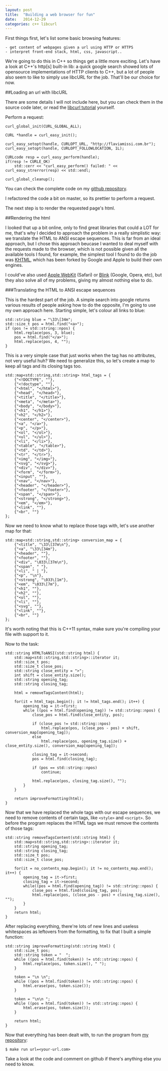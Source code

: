 ```yaml
---
layout: post
title:  "Building a web browser for fun"
date:   2014-12-29
categories: c++ libcurl
---
```



First things first, let's list some basic browsing features:

    - get content of webpages given a url using HTTP or HTTPS
    - interpret front-end stack, html, css, javascript..


We're going to do this in C++ so things get a little more exciting. Let's have a look
at C++'s http[s] built-in lib: a quick google search showed lots of opensource implementations
of HTTP clients to C++, but a lot of people also seem to like to simply use libcURL for the job.
That'll be our choice for now.

##Loading an url with libcURL

There are some details I will not include here, but you can check them in the source code later, or
read the [libcurl tutorial](http://curl.haxx.se/libcurl/c/libcurl-tutorial.html) yourself.

Perform a request:

    curl_global_init(CURL_GLOBAL_ALL);

    CURL *handle = curl_easy_init();

    curl_easy_setopt(handle, CURLOPT_URL, "http://flaviamissi.com.br");
    curl_easy_setopt(handle, CURLOPT_FOLLOWLOCATION, 1L);

    CURLcode resp = curl_easy_perform(handle);
    if(resp != CURLE_OK)
        std::cerr << "curl_easy_perform() failed: " << curl_easy_strerror(resp) << std::endl;

    curl_global_cleanup();

You can check the complete code on my [github repository](https://github.com/flaviamissi/webbrowser-experiment/blob/cc7b2e5a0bea22157707a0636af38a45bac1f999/main.cpp).

I refactored the code a bit on master, so its prettier to perform a request.

The next step is to render the requested page's html.

##Rendering the html

I looked that up a bit online, only to find great libraries that could a LOT for me, that's why I
decided to approach the problem in a really simplistic way: we translate the HTML to ANSI escape
sequences. This is far from an ideal approach, but I chose this approach beucase I wanted to deal myself
with the requests made to the browser, which is not possible given all the available tools I found, for example,
the simplest tool I found to do the job was [KHTML](http://en.wikipedia.org/wiki/KHTML), which has been forked by
Google and Apple to build their own engines.

I could've also used [Apple WebKit](http://en.wikipedia.org/wiki/WebKit) (Safari) or
[Blink](http://en.wikipedia.org/wiki/Blink_(layout_engine)) (Google, Opera, etc), but they also solve all of my
problems, giving my almost nothing else to do.

###Translating the HTML to ANSI escape sequences

This is the hardest part of the job. A simple search into google returns various results of people asking how to do
the opposite, I'm going to use my own approach here.
Starting simple, let's colour all links to blue:

    std::string blue = "\33\[34m";
    std::size_t pos = html.find("<a>");
    if (pos != std::string::npos) {
        html.replace(pos, 3, blue);
        pos = html.find("</a>");
        html.replace(pos, 4, "");
    }

This is a very simple case that just works when the tag has no attributes, not very useful huh?
We need to generalize this, so let's create a map to keep all tags and its closing tags too.

    std::map<std::string,std::string> html_tags = {
        {"<!DOCTYPE", ""},
        {"<!doctype", ""},
        {"<html", "</html>"},
        {"<head", "</head>"},
        {"<title", "</title>"},
        {"<meta", "</meta>"},
        {"<body", "</body>"},
        {"<h1", "</h1>"},
        {"<h2", "</h2>"},
        {"<center", "</center>"},
        {"<a", "</a>"},
        {"<p", "</p>"},
        {"<ol", "</ol>"},
        {"<ul", "</ul>"},
        {"<li", "</li>"},
        {"<table", "</table>"},
        {"<td", "</td>"},
        {"<tr", "</tr>"},
        {"<img", "</img>"},
        {"<svg", "</svg>"},
        {"<div", "</div>"},
        {"<form", "</form>"},
        {"<input", ""},
        {"<nav", "</nav>"},
        {"<header", "</header>"},
        {"<footer", "</footer>"},
        {"<span", "</span>"},
        {"<strong", "</strong>"},
        {"<em", "</em>"},
        {"<link", ""},
        {"<br", ""}
    };

Now we need to know what to replace those tags with, let's use another map for that:

    std::map<std::string,std::string> conversion_map = {
        {"<title", "\33\[37m\n"},
        {"<a", "\33\[34m"},
        {"<header", ""},
        {"<footer", ""},
        {"<div", "\033\[37m\n"},
        {"<span", " "},
        {"<li", " | "},
        {"<p", "\n"},
        {"<strong", "\033\[1m"},
        {"<em", "\033\[7m"},
        {"<h1", ""},
        {"<h2", ""},
        {"<ul", ""},
        {"<li", ""},
        {"<svg", ""},
        {"<link", ""},
        {"<br", ""}
    };

It's worth noting that this is C++11 syntax, make sure you're compiling your file with support to it.

Now to the task:

    std::string HTMLToANSI(std::string html) {
        std::map<std::string,std::string>::iterator it;
        std::size_t pos;
        std::size_t close_pos;
        std::string close_entity = ">";
        int shift = close_entity.size();
        std::string opening_tag;
        std::string closing_tag;

        html = removeTagsContent(html);

        for(it = html_tags.begin(); it != html_tags.end(); it++) {
            opening_tag = it->first;
            while ((pos = html.find(opening_tag)) != std::string::npos) {
                close_pos = html.find(close_entity, pos);

                if (close_pos != std::string::npos)
                    html.replace(pos, (close_pos - pos) + shift, conversion_map[opening_tag]);
                else
                    html.replace(pos, opening_tag.size() + close_entity.size(), conversion_map[opening_tag]);

                closing_tag = it->second;
                pos = html.find(closing_tag);

                if (pos == std::string::npos)
                    continue;

                html.replace(pos, closing_tag.size(), "");
            }
        }

        return improveFormatting(html);
    }


Now that we have replaced the whole tags with our escape sequences, we need to remove contents of certain tags,
like `<style>` and `<script>`.
So before the program replaces the HTML tags we must remove the contents of those tags:

    std::string removeTagsContent(std::string html) {
        std::map<std::string,std::string>::iterator it;
        std::string opening_tag;
        std::string closing_tag;
        std::size_t pos;
        std::size_t close_pos;

        for(it = no_contents_map.begin(); it != no_contents_map.end(); it++) {
            opening_tag = it->first;
            closing_tag = it->second;
            while((pos = html.find(opening_tag)) != std::string::npos) {
                close_pos = html.find(closing_tag, pos);
                html.replace(pos, (close_pos - pos) + closing_tag.size(), "");
            }
        }
        return html;
    }

After replacing everything, there're lots of new lines and useless whitespaces as leftovers from the formatting,
to fix that I built a simple function:

    std::string improveFormatting(std::string html) {
        std::size_t pos;
        std::string token = "  ";
        while ((pos = html.find(token)) != std::string::npos) {
            html.replace(pos, token.size(), " ");
        }

        token = "\n \n";
        while ((pos = html.find(token)) != std::string::npos) {
            html.erase(pos, token.size());
        }

        token = "\n\n ";
        while ((pos = html.find(token)) != std::string::npos) {
            html.erase(pos, token.size());
        }

        return html;
    }

Now that everything has been dealt with, to run the program from [my repository](https://github.com/flaviamissi/webbrowser-experiment):

    $ make run url=<your-url.com>

Take a look at the code and comment on github if there's anything else you need to know.
